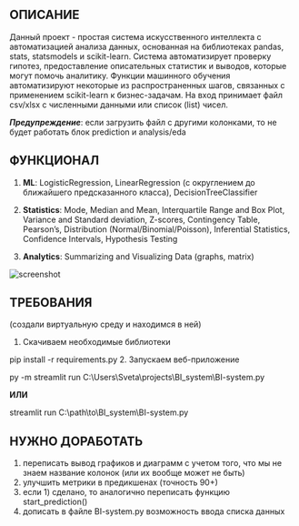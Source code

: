 ## ОПИСАНИЕ 
Данный проект - простая система искусственного интеллекта с автоматизацией анализа данных, основанная на библиотеках pandas, stats, statsmodels и scikit-learn.
Система автоматизирует проверку гипотез, предоставление описательных статистик и выводов, которые могут помочь аналитику.
Функции машинного обучения автоматизируют некоторые из распространенных шагов, связанных с применением scikit-learn к бизнес-задачам.
На вход принимает файл csv/xlsx с численными данными или список (list) чисел.

***Предупреждение***: если загрузить файл с другими колонками, то не будет работать блок prediction и analysis/eda


## ФУНКЦИОНАЛ
1. **ML**: LogisticRegression, LinearRegression (с округлением до ближайшего предсказанного класса), DecisionTreeClassifier

2. **Statistics**: Mode, Median and Mean, Interquartile Range and Box Plot, Variance and Standard deviation, Z-scores, Contingency Table, Pearson’s, Distribution (Normal/Binomial/Poisson), Inferential Statistics, Confidence Intervals, Hypothesis Testing

3. **Analytics**: Summarizing and Visualizing Data (graphs, matrix)

![screenshot](https://user-images.githubusercontent.com/81550686/196056168-8d274b39-2dd2-4746-b996-f97c8bb1aa8b.jpg)


## ТРЕБОВАНИЯ
(создали виртуальную среду и находимся в ней)
1. Скачиваем необходимые библиотеки

pip install -r requirements.py 
2. Запускаем веб-приложение

py -m streamlit run C:\Users\Sveta\projects\BI_system\BI-system.py

**ИЛИ**

streamlit run C:\path\to\BI_system\BI-system.py 


## НУЖНО ДОРАБОТАТЬ
1. переписать вывод графиков и диаграмм с учетом того, что мы не знаем название колонок (или их вообще может не быть)
2. улучшить метрики в предикшенах (точность 90+)
3. если 1) сделано, то аналогично переписать функцию start_prediction()
4. дописать в файле BI-system.py возможность ввода списка данных
